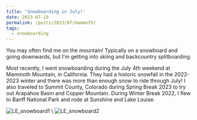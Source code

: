 ```yaml
---
title: 'Snowboarding in July!'
date: 2023-07-19
permalink: /posts/2023/07/mammoth/
tags:
  - snowboarding
---
```


You may often find me on the mountain! Typically on a snowboard and going downwards, but I'm getting into skiing and backcountry splitboarding.

Most recently, I went snowboarding during the July 4th weekend at Mammoth Mountain, in California. They had a historic snowfall in the 2022-2023 winter and there was more than enough snow to ride through July! I also traveled to Summit County, Colorado during Spring Break 2023 to try out Arapahoe Basin and Copper Mountain. During Winter Break 2022, I flew to Banff National Park and rode at Sunshine and Lake Louise.

![LE_snowboard1](https://lisaxeverest.github.io/images/2023-07-19/LE_snowboard1.JPG) \\
![LE_snowboard2](https://lisaxeverest.github.io/images/2023-07-19/LE_snowboard2.JPG)
